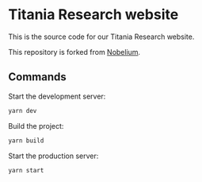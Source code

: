 # Titania Research website

This is the source code for our Titania Research website.

This repository is forked from [Nobelium](https://github.com/craigary/nobelium).


## Commands

Start the development server:

```bash
yarn dev
```

Build the project:

```bash
yarn build
```

Start the production server:

```bash
yarn start
```
